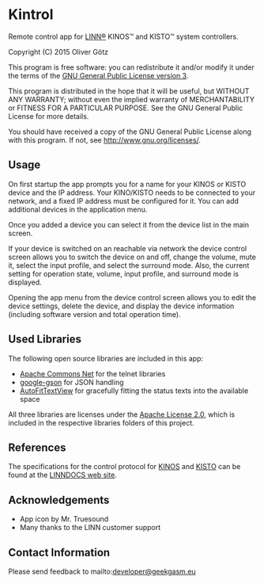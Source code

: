 Kintrol
=======

Remote control app for [LINN&reg;](http://www.linn.co.uk/) KINOS&trade; and KISTO&trade; system controllers.

Copyright (C) 2015 Oliver Götz

This program is free software: you can redistribute it and/or modify
it under the terms of the [GNU General Public License version 3](http://www.gnu.org/licenses/gpl.html).

This program is distributed in the hope that it will be useful,
but WITHOUT ANY WARRANTY; without even the implied warranty of
MERCHANTABILITY or FITNESS FOR A PARTICULAR PURPOSE.  See the
GNU General Public License for more details.

You should have received a copy of the GNU General Public License
along with this program.  If not, see <http://www.gnu.org/licenses/>.


Usage
-----

On first startup the app prompts you for a name for your KINOS or KISTO device and the IP address. Your KINO/KISTO needs to be connected to your network, and a fixed IP address must be configured for it.
You can add additional devices in the application menu.

Once you added a device you can select it from the device list in the main screen.

If your device is switched on an reachable via network the device control screen allows you to switch the device on and off, change the volume, mute it, select the input profile, and select the surround mode. Also, the current setting for operation state, volume, input profile, and surround mode is displayed.

Opening the app menu from the device control screen allows you to edit the device settings, delete the device, and display the device information (including software version and total operation time).


Used Libraries
--------------

The following open source libraries are included in this app:

 - [Apache Commons Net](https://commons.apache.org/proper/commons-net/) for the telnet libraries
 - [google-gson](https://code.google.com/p/google-gson/) for JSON handling
 - [AutoFitTextView](https://github.com/AndroidDeveloperLB/AutoFitTextView) for gracefully fitting the status texts into the available space

All three libraries are licenses under the [Apache License 2.0](http://www.apache.org/licenses/LICENSE-2.0), which is included in the respective libraries folders of this project.


References
----------

The specifications for the control protocol for [KINOS](http://docs.linn.co.uk/wiki/images/3/3f/Kinos_RS232_Spec_v0101.pdf) and [KISTO](http://docs.linn.co.uk/wiki/images/4/4f/Kisto_rs232_commands_v106.pdf) can be found at the [LINNDOCS web site](http://docs.linn.co.uk/wiki/index.php/RS232).


Acknowledgements
----------------

 - App icon by Mr. Truesound
 - Many thanks to the LINN customer support


Contact Information
-------------------

Please send feedback to mailto:developer@geekgasm.eu
